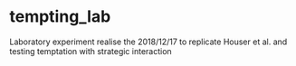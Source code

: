 # tempting_lab
Laboratory experiment realise the 2018/12/17 to replicate Houser et al. and testing temptation with strategic interaction
